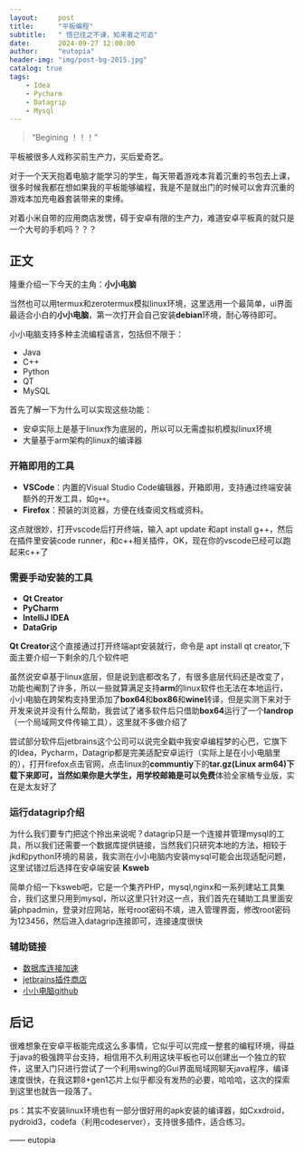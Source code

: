 ```yaml
---
layout:     post
title:      "平板编程"
subtitle:   " 悟已往之不谏，知来者之可追"
date:       2024-09-27 12:00:00
author:     "eutopia"
header-img: "img/post-bg-2015.jpg"
catalog: true
tags:
    - Idea
    - Pycharm
    - Datagrip
    - Mysql
---
```


> “Begining ！！！”


平板被很多人戏称买前生产力，买后爱奇艺。

对于一个天天抱着电脑才能学习的学生，每天带着游戏本背着沉重的书包去上课，很多时候我都在想如果我的平板能够编程，我是不是就出门的时候可以舍弃沉重的游戏本加充电器套装带来的束缚。

对着小米自带的应用商店发愣，碍于安卓有限的生产力，难道安卓平板真的就只是一个大号的手机吗？？？


<p id = "build"></p>

## 正文

隆重介绍一下今天的主角：**小小电脑**

当然也可以用termux和zerotermux模拟linux环境，这里选用一个最简单，ui界面最适合小白的**小小电脑**，第一次打开会自己安装**debian**环境，耐心等待即可。

小小电脑支持多种主流编程语言，包括但不限于：
- Java
- C++
- Python
- QT
- MySQL


首先了解一下为什么可以实现这些功能：

* 安卓实际上是基于linux作为底层的，所以可以无需虚拟机模拟linux环境
* 大量基于arm架构的linux的编译器

### 开箱即用的工具

- **VSCode**：内置的Visual Studio Code编辑器，开箱即用，支持通过终端安装额外的开发工具，如`g++`。
- **Firefox**：预装的浏览器，方便在线查阅文档或资料。

这点就很妙，打开vscode后打开终端，输入 apt update 和apt install g++，然后在插件里安装code runner，和c++相关插件，OK，现在你的vscode已经可以跑起来c++了


### 需要手动安装的工具

- **Qt Creator**
- **PyCharm**
- **IntelliJ IDEA**
- **DataGrip**


**Qt Creator**这个直接通过打开终端apt安装就行，命令是 apt install qt creator,下面主要介绍一下剩余的几个软件吧

虽然说安卓基于linux底层，但是说到底都改名了，有很多底层代码还是改变了，功能也阉割了许多，所以一些就算满足支持**arm**的linux软件也无法在本地运行，小小电脑在跨架构支持里添加了**box64**和**box86**和**wine**转译，但是实测下来对于开发来说并没有什么帮助，我尝试了诸多软件后只借助**box64**运行了一个**landrop**（一个局域网文件传输工具），这里就不多做介绍了

尝试部分软件后jetbrains这个公司可以说完全戳中我安卓编程梦的心巴，它旗下的Idea，Pycharm，Datagrip都是完美适配安卓运行（实际上是在小小电脑里的），打开firefox点击官网，点击linux的**communtiy**下的**tar.gz(Linux arm64)**下载下来即可，当然如果你是大学生，用学校邮箱是可以**免费**体验全家桶专业版，实在是太友好了


### 运行datagrip介绍

为什么我们要专门把这个拎出来说呢？datagrip只是一个连接并管理mysql的工具，所以我们还需要一个数据库提供链接，当然我们只研究本地的方法，相较于jkd和python环境的易装，我实测在小小电脑内安装mysql可能会出现适配问题，这里试错过后选择在安卓端安装 **Ksweb**


简单介绍一下ksweb吧，它是一个集齐PHP，mysql,nginx和一系列建站工具集合，我们这里只用到mysql，所以这里只针对这一点，我们首先在辅助工具里面安装phpadmin，登录对应网站，账号root密码不填，进入管理界面，修改root密码为123456，然后进入datagrip连接即可，连接速度很快

### 辅助链接
- [数据库连接加速](http://t.csdnimg.cn/JouYn)
- [jetbrains插件商店](https://plugins.jetbrains.com/idea)
- [小小电脑github](https://github.com/Cateners/tiny_computer)



## 后记

很难想象在安卓平板能完成这么多事情，它似乎可以完成一整套的编程环境，得益于java的极强跨平台支持，相信用不久利用这块平板也可以创建出一个独立的软件，这里入门只进行尝试了一个利用swing的Gui界面局域网聊天java程序，编译速度很快，在我这颗8+gen1芯片上似乎都没有发热的必要，哈哈哈，这次的探索到这里也就告一段落了。

ps：其实不安装linux环境也有一部分很好用的apk安装的编译器，如Cxxdroid，pydroid3，codefa（利用codeserver），支持很多插件，适合练习。

—— eutopia
